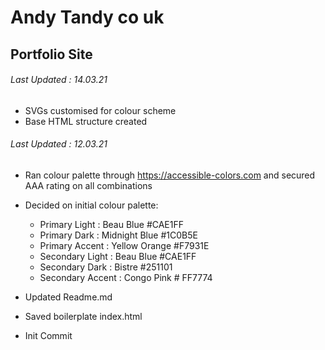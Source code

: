 # Andy Tandy co uk
## Portfolio Site

###### Last Updated : 14.03.21

* SVGs customised for colour scheme
* Base HTML structure created

###### Last Updated : 12.03.21

* Ran colour palette through https://accessible-colors.com and secured AAA rating on all combinations
* Decided on initial colour palette:
    * Primary Light : Beau Blue #CAE1FF
    * Primary Dark : Midnight Blue #1C0B5E
    * Primary Accent : Yellow Orange #F7931E
    * Secondary Light : Beau Blue #CAE1FF
    * Secondary Dark : Bistre #251101
    * Secondary Accent : Congo Pink # FF7774

* Updated Readme.md
* Saved boilerplate index.html
* Init Commit
